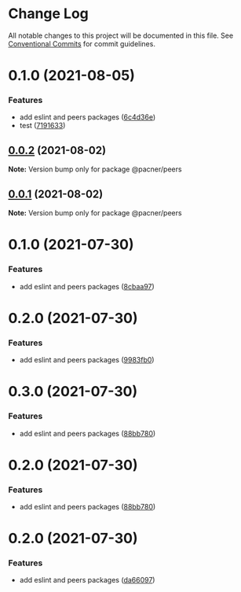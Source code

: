 # Change Log

All notable changes to this project will be documented in this file.
See [Conventional Commits](https://conventionalcommits.org) for commit guidelines.

# 0.1.0 (2021-08-05)


### Features

* add eslint and peers packages ([6c4d36e](https://github.com/jmanuelrosa/pacner/commit/6c4d36e27e589ce4517cb164784ae0ed19801cb8))
* test ([7191633](https://github.com/jmanuelrosa/pacner/commit/7191633d448872ddc27effdd3bcd16f47055662e))





## [0.0.2](https://github.com/jmanuelrosa/pacner/compare/@pacner/peers@0.0.1...@pacner/peers@0.0.2) (2021-08-02)

**Note:** Version bump only for package @pacner/peers





## [0.0.1](https://github.com/jmanuelrosa/pacner/compare/@pacner/peers@0.1.0...@pacner/peers@0.0.1) (2021-08-02)

**Note:** Version bump only for package @pacner/peers





# 0.1.0 (2021-07-30)


### Features

* add eslint and peers packages ([8cbaa97](https://github.com/jmanuelrosa/pacner/commit/8cbaa97049ae5dee1c33deabeb2575a2acb543bd))





# 0.2.0 (2021-07-30)


### Features

* add eslint and peers packages ([9983fb0](https://github.com/jmanuelrosa/pacner/commit/9983fb06c89397077eee7b5ef4c5f3ac6877b031))





# 0.3.0 (2021-07-30)


### Features

* add eslint and peers packages ([88bb780](https://github.com/jmanuelrosa/pacner/commit/88bb780b6139e790555d2f71220633b27eed4507))





# 0.2.0 (2021-07-30)


### Features

* add eslint and peers packages ([88bb780](https://github.com/jmanuelrosa/pacner/commit/88bb780b6139e790555d2f71220633b27eed4507))





# 0.2.0 (2021-07-30)


### Features

* add eslint and peers packages ([da66097](https://github.com/jmanuelrosa/pacner/commit/da660970a1bab5e798be1bed91f7ec47f1eca274))
